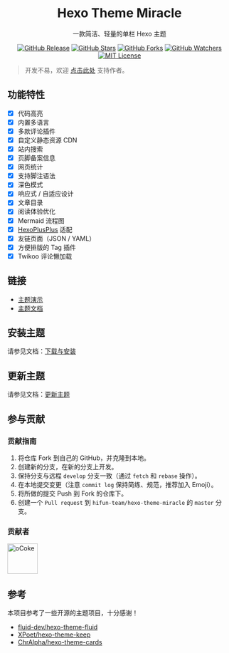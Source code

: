 <h1 align="center">Hexo Theme Miracle</h1>
<p align="center">一款简洁、轻量的单栏 Hexo 主题</p>
<p align="center">
    <a href="https://github.com/hifun-team/hexo-theme-miracle/releases/"><img src="https://badgen.net/github/release/hifun-team/hexo-theme-miracle" alt="GitHub Release"></a>
    <a href="https://github.com/hifun-team/hexo-theme-miracle/stargazers"><img src="https://badgen.net/github/stars/hifun-team/hexo-theme-miracle" alt="GitHub Stars"></a>
    <a href="https://github.com/hifun-team/hexo-theme-miracle/network/members"><img src="https://badgen.net/github/forks/hifun-team/hexo-theme-miracle" alt="GitHub Forks"></a>
    <a href="https://github.com/hifun-team/hexo-theme-miracle/watchers"><img src="https://badgen.net/github/watchers/hifun-team/hexo-theme-miracle" alt="GitHub Watchers"></a>
    <a href="https://github.com/hifun-team/hexo-theme-miracle/blob/master/LICENSE"><img src="https://badgen.net/github/license/hifun-team/hexo-theme-miracle" alt="MIT License"></a>
</p>

> 开发不易，欢迎 [点击此处](https://yfun.top/?ref=donate&from=github) 支持作者。

## 功能特性

- [x] 代码高亮
- [x] 内置多语言
- [x] 多款评论插件
- [x] 自定义静态资源 CDN
- [x] 站内搜索
- [x] 页脚备案信息
- [x] 网页统计
- [x] 支持脚注语法
- [x] 深色模式
- [x] 响应式 / 自适应设计
- [x] 文章目录
- [x] 阅读体验优化
- [x] Mermaid 流程图
- [x] [HexoPlusPlus](https://hexoplusplus.js.org) 适配
- [x] 友链页面（JSON / YAML）
- [x] 方便排版的 Tag 插件
- [x] Twikoo 评论懒加载

## 链接

- [主题演示](https://miracle-demo.now.sh)
- [主题文档](https://github.com/hifun-team/hexo-theme-miracle/wiki)

## 安装主题

请参见文档：[下载与安装](https://github.com/hifun-team/hexo-theme-miracle/wiki/Wiki-(%E7%AE%80%E4%BD%93%E4%B8%AD%E6%96%87)#%E4%B8%8B%E8%BD%BD%E4%B8%8E%E5%AE%89%E8%A3%85)

## 更新主题

请参见文档：[更新主题](https://github.com/hifun-team/hexo-theme-miracle/wiki/Wiki-(%E7%AE%80%E4%BD%93%E4%B8%AD%E6%96%87)#%E6%9B%B4%E6%96%B0%E4%B8%BB%E9%A2%98)

## 参与贡献

### 贡献指南

1. 将仓库 Fork 到自己的 GitHub，并克隆到本地。
2. 创建新的分支，在新的分支上开发。
3. 保持分支与远程 `develop` 分支一致（通过 `fetch` 和 `rebase` 操作）。
4. 在本地提交变更（注意 `commit log` 保持简练、规范，推荐加入 Emoji）。
5. 将所做的提交 Push 到 Fork 的仓库下。
6. 创建一个 `Pull request` 到 `hifun-team/hexo-theme-miracle` 的 `master` 分支。

### 贡献者

<a href="https://github.com/oCoke" title="oCoke"><img src="https://avatars0.githubusercontent.com/u/71591824?s=460&u=4e1a04eadb3b23add8f5c9ba14e21b00219142f7&v=4" alt="oCoke" height="68" width="68" style="max-width:100%;"></a>


## 参考

本项目参考了一些开源的主题项目，十分感谢！

- [fluid-dev/hexo-theme-fluid](https://github.com/fluid-dev/hexo-theme-fluid)
- [XPoet/hexo-theme-keep](https://github.com/XPoet/hexo-theme-keep)
- [ChrAlpha/hexo-theme-cards](https://github.com/ChrAlpha/hexo-theme-cards)

